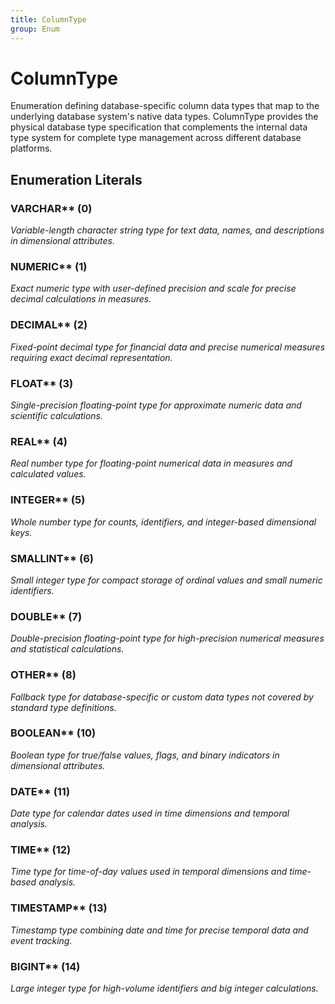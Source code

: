 ```yaml
---
title: ColumnType
group: Enum
---
```


# ColumnType<a name="enum-columntype"></a>

Enumeration defining database-specific column data types that map to the underlying database system's native data types. ColumnType provides the physical database type specification that complements the internal data type system for complete type management across different database platforms.
## Enumeration Literals

### VARCHAR** (0)

<em>Variable-length character string type for text data, names, and descriptions in dimensional attributes.</em>

### NUMERIC** (1)

<em>Exact numeric type with user-defined precision and scale for precise decimal calculations in measures.</em>

### DECIMAL** (2)

<em>Fixed-point decimal type for financial data and precise numerical measures requiring exact decimal representation.</em>

### FLOAT** (3)

<em>Single-precision floating-point type for approximate numeric data and scientific calculations.</em>

### REAL** (4)

<em>Real number type for floating-point numerical data in measures and calculated values.</em>

### INTEGER** (5)

<em>Whole number type for counts, identifiers, and integer-based dimensional keys.</em>

### SMALLINT** (6)

<em>Small integer type for compact storage of ordinal values and small numeric identifiers.</em>

### DOUBLE** (7)

<em>Double-precision floating-point type for high-precision numerical measures and statistical calculations.</em>

### OTHER** (8)

<em>Fallback type for database-specific or custom data types not covered by standard type definitions.</em>

### BOOLEAN** (10)

<em>Boolean type for true/false values, flags, and binary indicators in dimensional attributes.</em>

### DATE** (11)

<em>Date type for calendar dates used in time dimensions and temporal analysis.</em>

### TIME** (12)

<em>Time type for time-of-day values used in temporal dimensions and time-based analysis.</em>

### TIMESTAMP** (13)

<em>Timestamp type combining date and time for precise temporal data and event tracking.</em>

### BIGINT** (14)

<em>Large integer type for high-volume identifiers and big integer calculations.</em>

